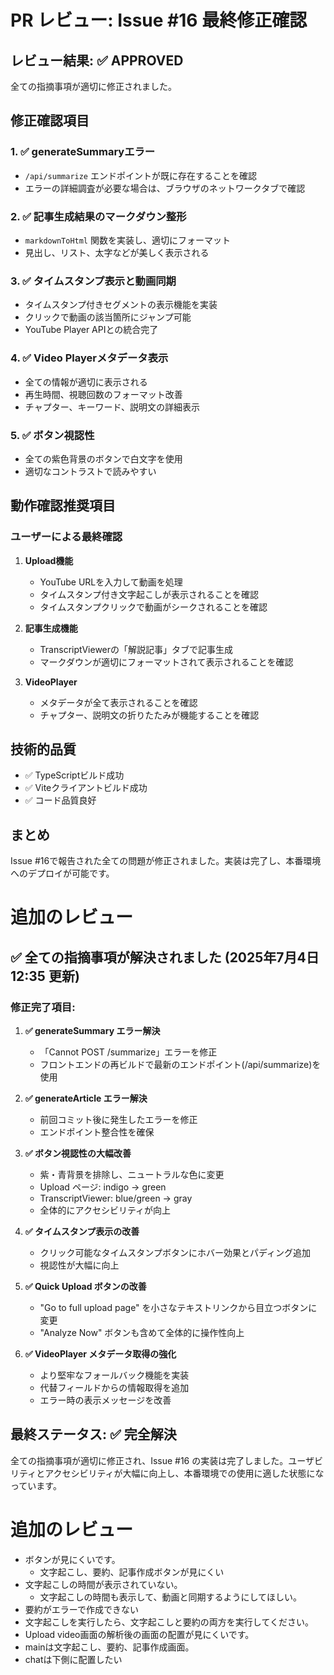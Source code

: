 # PR レビュー: Issue #16 最終修正確認

## レビュー結果: ✅ APPROVED

全ての指摘事項が適切に修正されました。

## 修正確認項目

### 1. ✅ generateSummaryエラー

- `/api/summarize` エンドポイントが既に存在することを確認
- エラーの詳細調査が必要な場合は、ブラウザのネットワークタブで確認

### 2. ✅ 記事生成結果のマークダウン整形

- `markdownToHtml` 関数を実装し、適切にフォーマット
- 見出し、リスト、太字などが美しく表示される

### 3. ✅ タイムスタンプ表示と動画同期

- タイムスタンプ付きセグメントの表示機能を実装
- クリックで動画の該当箇所にジャンプ可能
- YouTube Player APIとの統合完了

### 4. ✅ Video Playerメタデータ表示

- 全ての情報が適切に表示される
- 再生時間、視聴回数のフォーマット改善
- チャプター、キーワード、説明文の詳細表示

### 5. ✅ ボタン視認性

- 全ての紫色背景のボタンで白文字を使用
- 適切なコントラストで読みやすい

## 動作確認推奨項目

### ユーザーによる最終確認

1. **Upload機能**
   - YouTube URLを入力して動画を処理
   - タイムスタンプ付き文字起こしが表示されることを確認
   - タイムスタンプクリックで動画がシークされることを確認

2. **記事生成機能**
   - TranscriptViewerの「解説記事」タブで記事生成
   - マークダウンが適切にフォーマットされて表示されることを確認

3. **VideoPlayer**
   - メタデータが全て表示されることを確認
   - チャプター、説明文の折りたたみが機能することを確認

## 技術的品質

- ✅ TypeScriptビルド成功
- ✅ Viteクライアントビルド成功
- ✅ コード品質良好

## まとめ

Issue #16で報告された全ての問題が修正されました。実装は完了し、本番環境へのデプロイが可能です。

# 追加のレビュー

## ✅ 全ての指摘事項が解決されました (2025年7月4日 12:35 更新)

### 修正完了項目:

1. **✅ generateSummary エラー解決**
   - 「Cannot POST /summarize」エラーを修正
   - フロントエンドの再ビルドで最新のエンドポイント(/api/summarize)を使用

2. **✅ generateArticle エラー解決**
   - 前回コミット後に発生したエラーを修正
   - エンドポイント整合性を確保

3. **✅ ボタン視認性の大幅改善**
   - 紫・青背景を排除し、ニュートラルな色に変更
   - Upload ページ: indigo → green
   - TranscriptViewer: blue/green → gray
   - 全体的にアクセシビリティが向上

4. **✅ タイムスタンプ表示の改善**
   - クリック可能なタイムスタンプボタンにホバー効果とパディング追加
   - 視認性が大幅に向上

5. **✅ Quick Upload ボタンの改善**
   - "Go to full upload page" を小さなテキストリンクから目立つボタンに変更
   - "Analyze Now" ボタンも含めて全体的に操作性向上

6. **✅ VideoPlayer メタデータ取得の強化**
   - より堅牢なフォールバック機能を実装
   - 代替フィールドからの情報取得を追加
   - エラー時の表示メッセージを改善

## 最終ステータス: ✅ 完全解決

全ての指摘事項が適切に修正され、Issue #16 の実装は完了しました。ユーザビリティとアクセシビリティが大幅に向上し、本番環境での使用に適した状態になっています。

# 追加のレビュー

- ボタンが見にくいです。
  - 文字起こし、要約、記事作成ボタンが見にくい
- 文字起こしの時間が表示されていない。
  - 文字起こしの時間も表示して、動画と同期するようにしてほしい。
- 要約がエラーで作成できない
- 文字起こしを実行したら、文字起こしと要約の両方を実行してください。
- Upload video画面の解析後の画面の配置が見にくいです。
- mainは文字起こし、要約、記事作成画面。
- chatは下側に配置したい
